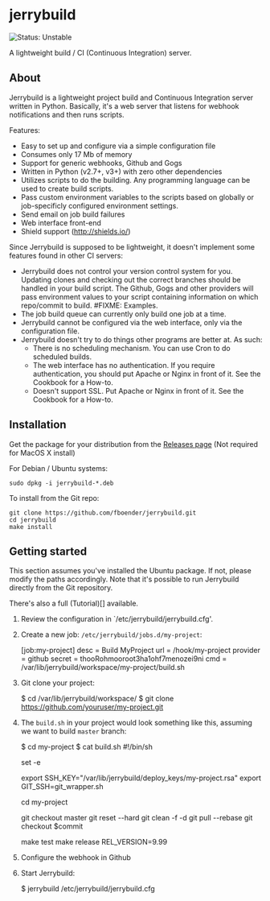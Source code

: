jerrybuild
==========

![Status: Unstable](https://img.shields.io/badge/status-unstable-red.svg)

A lightweight build / CI (Continuous Integration) server.

## About

Jerrybuild is a lightweight project build and Continuous Integration server
written in Python. Basically, it's a web server that listens for webhook
notifications and then runs scripts.

Features:

* Easy to set up and configure via a simple configuration file
* Consumes only 17 Mb of memory
* Support for generic webhooks, Github and Gogs
* Written in Python (v2.7+, v3+) with zero other dependencies
* Utilizes scripts to do the building. Any programming language can be used to
  create build scripts.
* Pass custom environment variables to the scripts based on globally
  or job-specificly configured environment settings.
* Send email on job build failures
* Web interface front-end
* Shield support (http://shields.io/)

Since Jerrybuild is supposed to be lightweight, it doesn't implement some
features found in other CI servers:

* Jerrybuild does not control your version control system for you. Updating
  clones and checking out the correct branches should be handled in your build
  script. The Github, Gogs and other providers will pass environment values to
  your script containing information on which repo/commit to build. #FIXME:
  Examples.
* The job build queue can currently only build one job at a time. 
* Jerrybuild cannot be configured via the web interface, only via the
  configuration file.
* Jerrybuild doesn't try to do things other programs are better at. As such:
  - There is no scheduling mechanism. You can use Cron to do scheduled builds.
  - The web interface has no authentication. If you require authentication,
    you should put Apache or Nginx in front of it. See the Cookbook for a
    How-to.
  - Doesn't support SSL. Put Apache or Nginx in front of it. See the Cookbook
    for a How-to.


## Installation

Get the package for your distribution from the
[Releases page](https://github.com/fboender/jerrybuild/releases) (Not required
for MacOS X install)

For Debian / Ubuntu systems:

    sudo dpkg -i jerrybuild-*.deb

To install from the Git repo:

    git clone https://github.com/fboender/jerrybuild.git
    cd jerrybuild
    make install

## Getting started

This section assumes you've installed the Ubuntu package. If not, please
modify the paths accordingly. Note that it's possible to run Jerrybuild
directly from the Git repository.

There's also a full (Tutorial)[] available.

1. Review the configuration in `/etc/jerrybuild/jerrybuild.cfg'.

1. Create a new job: `/etc/jerrybuild/jobs.d/my-project`:

    [job:my-project]
    desc = Build MyProject
    url = /hook/my-project
    provider = github
    secret = thooRohmooroot3ha1ohf7menozei9ni
    cmd = /var/lib/jerrybuild/workspace/my-project/build.sh

1. Git clone your project:

    $ cd /var/lib/jerrybuild/workspace/
    $ git clone https://github.com/youruser/my-project.git

1. The `build.sh` in your project would look something like this, assuming we
   want to build `master` branch:

    $ cd my-project
    $ cat build.sh
    #!/bin/sh

    set -e

    export SSH_KEY="/var/lib/jerrybuild/deploy_keys/my-project.rsa"
    export GIT_SSH=git_wrapper.sh

    cd my-project

    git checkout master
    git reset --hard
    git clean -f -d
    git pull --rebase
    git checkout $commit

    make test
    make release REL_VERSION=9.99

1. Configure the webhook in Github
1. Start Jerrybuild:

    $ jerrybuild /etc/jerrybuild/jerrybuild.cfg


